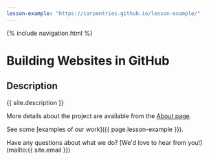 ```yaml
---
lesson-example: "https://carpentries.github.io/lesson-example/"
---
```

             
{% include navigation.html %}
             
# Building Websites in GitHub
             
## Description
{{ site.description }}
             
More details about the project are available from the [About page](about).
             
See some [examples of our work]({{ page.lesson-example }}).
             
Have any questions about what we do? [We'd love to hear from you!](mailto:{{ site.email }})
